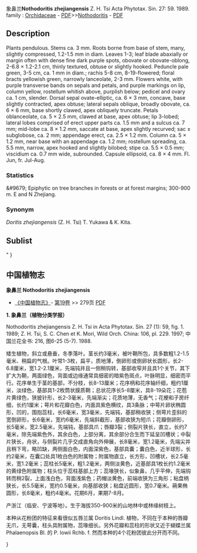 象鼻兰**Nothodoritis zhejiangensis** Z. H. Tsi Acta Phytotax. Sin. 27: 59. 1989.
family : [Orchidaceae](http://www.iplant.cn/info/Orchidaceae?t=foc) - [PDF](http://www.iplant.cn/foc/pdf/Orchidaceae.pdf)>>[Nothodoritis](http://www.iplant.cn/info/Nothodoritis?t=foc) - [PDF](http://www.iplant.cn/foc/pdf/Nothodoritis.pdf)

## Description

Plants pendulous. Stems ca. 3 mm. Roots borne from base of stem, many, slightly compressed, 1.2-1.5 mm in diam. Leaves 1-3; leaf blade abaxially or margin often with dense fine dark purple spots, obovate or obovate-oblong, 2-6.8 × 1.2-2.1 cm, thinly textured, obtuse or slightly hooked. Peduncle pale green, 3-5 cm, ca. 1 mm in diam.; rachis 5-8 cm, 8-19-flowered; floral bracts yellowish green, narrowly lanceolate, 2-3 mm. Flowers white, with purple transverse bands on sepals and petals, and purple markings on lip, column yellow, rostellum whitish above, purplish below; pedicel and ovary ca. 1 cm, slender. Dorsal sepal ovate-elliptic, ca. 6 × 3 mm, concave, base slightly contracted, apex obtuse; lateral sepals oblique, broadly obovate, ca. 6 × 6 mm, base shortly clawed, apex obliquely truncate. Petals oblanceolate, ca. 5 × 2.5 mm, clawed at base, apex obtuse; lip 3-lobed; lateral lobes comprised of erect upper parts ca. 1.5 mm and a sulcus ca. 7 mm; mid-lobe ca. 8 × 1.2 mm, saccate at base, apex slightly recurved; sac ± subglobose, ca. 2 mm; appendage erect, ca. 2.5 × 1.2 mm. Column ca. 5 × 1.2 mm, near base with an appendage ca. 1.2 mm; rostellum spreading, ca. 5.5 mm, narrow, apex hooked and slightly bilobed; stipe ca. 5.5 × 0.5 mm; viscidium ca. 0.7 mm wide, subrounded. Capsule ellipsoid, ca. 8 × 4 mm. Fl. Jun, fr. Jul-Aug.

### Statistics
&amp;#9679; Epiphytic on tree branches in forests or at forest margins; 300-900 m. E and N Zhejiang.

### Synonym
*Doritis zhejiangensis* (Z. H. Tsi) T. Yukawa & K. Kita.


## Sublist
"
}
## 中国植物志

**象鼻兰 Nothodoritis zhejiangensis**

* [《中国植物志》](http://www.iplant.cn/frps)- [第19卷](http://www.iplant.cn/frps/vol/19) >> 279页 [PDF](http://www.iplant.cn/frps/pdf/19/279.pdf)


**1. 象鼻兰（植物分类学报）**

Nothodoritis zhejiangensis Z. H. Tsi in Acta Phytotax. Sin. 27 (1): 59, fig. 1. 1989; Z. H. Tsi, S. C. Chen et K. Mori, Wild Orch. China: 106, pl. 229. 1997; 中国兰花全书: 216, 图6-25 (5-7). 1988.

矮生植物，斜立或悬垂，冬季落叶。茎长约3毫米，被叶鞘所包，具多数粗1.2-1.5毫米、稍扁的气根。叶常1-3枚，扁平，质地薄，倒卵形或倒卵状长圆形，长2-6.8厘米，宽1.2-2.1厘米，先端钝并且一侧稍钩转，基部收窄并且具1个关节，其下扩大为鞘，两面绿色，背面或边缘通常具细密的暗紫色斑点，叶脉明显，细密而平行。花序单生于茎的基部，不分枝，长8-13厘米；花序柄和花序轴纤细，粗约1厘米，淡绿色，基部具1-2枚筒状膜质鞘；总状花序长5-8厘米，具8-19朵花；花苞片黄绿色，狭披针形，长2-3毫米，先端渐尖；花质地薄，无香气；花梗和子房纤细，长约1厘米；萼片和花瓣白色，内面具紫色横纹，具3条脉；中萼片卵状椭圆形，凹的，围抱蕊柱，长6毫米，宽3毫米，先端钝，基部稍收狭；侧萼片歪斜的宽倒卵形，长6毫米，宽约6毫米，先端斜截形，基部收狭为短爪；花瓣倒卵形，长5毫米，宽2.5毫米，先端钝，基部具爪；唇瓣3裂；侧裂片狭长，直立，长约7毫米，除先端紫色外，其余白色，上部分离，其余部分合生而下延呈凹槽状；中裂片狭长，舟状，与侧裂片几乎交成直角向外伸展，长8毫米，宽1.2毫米，先端尖并且稍下弯，略凹缺，两侧面白色，内面深紫色，基部具囊；囊白色，近半球形，长约2毫米，在囊口处具1枚白色的附属物；附属物直立，长方形，凹槽状，长2.5毫米，宽1.2毫米；蕊柱长5毫米，粗1.2毫米，两侧淡黄色，近基部具1枚长约1.2毫米的黄绿色附属物；柱头位于蕊柱基部上方；蕊喙狭长，似象鼻，几乎平伸，先端钩转而稍2裂，上面浅白色，背面浅紫色；药帽淡黄色，前端收狭为三角形；粘盘柄狭长，长5.5毫米，宽约0.5毫米，向基部收狭；粘盘近圆形，宽0.7毫米。蒴果椭圆形，长8毫米，粗约4毫米。花期6月，果期7-8月。

产浙江（临安、宁波等地）。生于海拔350-900米的山地林中或林缘树枝上。

本种从花粉团的特征来看很似五唇兰属 Doritis Lindl. 植物，不同在于本种的唇瓣无爪，无萼囊，柱头具附属物，蕊喙细长。另外花瓣和蕊柱的形状又近于蝴蝶兰属Phalaenopsis Bl. 的 P. lowii Rchb. f. 然而本种的4个花粉团彼此分开而不同。

}